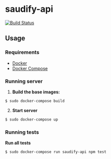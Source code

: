 # saudify-api

[![Build Status](https://travis-ci.org/Saudify/saudify-api.svg?branch=master)](https://travis-ci.org/Saudify/saudify-api)

## Usage

### Requirements

- [Docker](https://docs.docker.com/)
- [Docker Compose](https://docs.docker.com/compose/)

### Running server

1. **Build the base images:**
  ```sh
  $ sudo docker-compose build
  ```

2. **Start server**
  ```sh
  $ sudo docker-compose up
  ```

### Running tests

**Run all tests**
```sh
$ sudo docker-compose run saudify-api npm test
```

